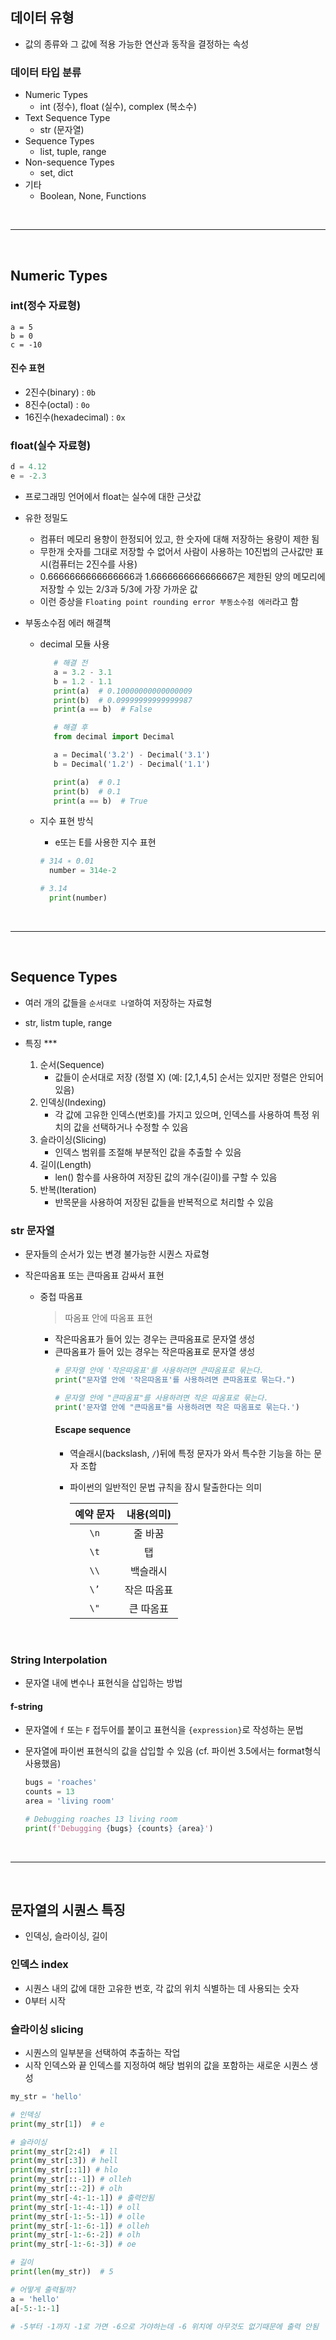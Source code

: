## 데이터 유형

* 값의 종류와 그 값에 적용 가능한 연산과 동작을 결정하는 속성


### 데이터 타입 분류
- Numeric Types
    - int (정수), float (실수), complex (복소수)
- Text Sequence Type
    - str (문자열)
- Sequence Types
    - list, tuple, range
- Non-sequence Types
    -  set, dict
- 기타
    - Boolean, None, Functions

<br/>

---

<br/>

## Numeric Types
### int(정수 자료형)
```
a = 5
b = 0
c = -10
```

#### 진수 표현
- 2진수(binary) : `0b`
- 8진수(octal) : `0o`
- 16진수(hexadecimal) : `0x`


### float(실수 자료형)
```python
d = 4.12
e = -2.3
```
* 프로그래밍 언어에서 float는 실수에 대한 근삿값
* 유한 정밀도
   - 컴퓨터 메모리 용향이 한정되어 있고, 한 숫자에 대해 저장하는 용량이 제한 됨
   - 무한개 숫자를 그대로 저장할 수 없어서 사람이 사용하는 10진법의 근사값만 표시(컴퓨터는 2진수를 사용)
   - 0.6666666666666666과 1.6666666666666667은 제한된 양의 메모리에 저장할 수 있는 2/3과 5/3에 가장 가까운 값
   - 이런 증상을 `Floating point rounding error 부동소수점 에러`라고 함

* 부동소수점 에러 해결책
   - decimal 모듈 사용
     ```python
        # 해결 전
        a = 3.2 - 3.1
        b = 1.2 - 1.1
        print(a)  # 0.10000000000000009
        print(b)  # 0.09999999999999987
        print(a == b)  # False

        # 해결 후
        from decimal import Decimal

        a = Decimal('3.2') - Decimal('3.1')
        b = Decimal('1.2') - Decimal('1.1')

        print(a)  # 0.1
        print(b)  # 0.1
        print(a == b)  # True
     ```

   - 지수 표현 방식
      - e또는 E를 사용한 지수 표현
      ```python
     # 314 ∗ 0.01
        number = 314e-2

     # 3.14
        print(number)
      ```


<br/>

----

<br/>

## Sequence Types
* 여러 개의 값들을 `순서대로 나열`하여 저장하는 자료형
* str, listm tuple, range

* 특징 ***
    1. 순서(Sequence)
        - 값들이 순서대로 저장 (정렬 X) (예: [2,1,4,5] 순서는 있지만 정렬은 안되어있음)
    2. 인덱싱(Indexing)
        - 각 값에 고유한 인덱스(번호)를 가지고 있으며, 인덱스를 사용하여 특정 위치의 값을 선택하거나 수정할 수 있음
    3. 슬라이싱(Slicing)
        - 인덱스 범위를 조절해 부분적인 값을 추출할 수 있음
    4. 길이(Length)
        - len() 함수를 사용하여 저장된 값의 개수(길이)를 구할 수 있음
    5. 반복(Iteration)
        - 반목문을 사용하여 저장된 값들을 반복적으로 처리할 수 있음


### str 문자열
* 문자들의 순서가 있는 변경 불가능한 시퀀스 자료형
* 작은따옴표 또는 큰따옴표 감싸서 표현

   * 중첩 따옴표
     > 따옴표 안에 따옴표 표현
     - 작은따옴표가 들어 있는 경우는 큰따옴표로 문자열 생성
     - 큰따옴표가 들어 있는 경우는 작은따옴표로 문자열 생성
        ```python
        # 문자열 안에 '작은따옴표'를 사용하려면 큰따옴표로 묶는다.
        print("문자열 안에 '작은따옴표'를 사용하려면 큰따옴표로 묶는다.")

        # 문자열 안에 "큰따옴표"를 사용하려면 작은 따옴표로 묶는다.
        print('문자열 안에 "큰따옴표"를 사용하려면 작은 따옴표로 묶는다.')
    
        ```
        #### Escape sequence
        - 역슬래시(backslash, `/`)뒤에 특정 문자가 와서 특수한 기능을 하는 문자 조합
        - 파이썬의 일반적인 문법 규칙을 잠시 탈출한다는 의미

            |     예약   문자    	|      내용(의미)    	|
            |:------------------:	|:------------------:	|
            |          `\n`        	|      줄   바꿈     	|
            |          `\t`        	|          탭        	|
            |          `\\`        	|       백슬래시     	|
            |          `\’`        	|     작은 따옴표    	|
            |          `\"`        	|     큰   따옴표    	|


<br/>

### String Interpolation
- 문자열 내에 변수나 표현식을 삽입하는 방법

#### f-string
- 문자열에 `f` 또는 `F` 접두어를 붙이고 표현식을 `{expression}`로 작성하는 문법
- 문자열에 파이썬 표현식의 값을 삽입할 수 있음
(cf. 파이썬 3.5에서는 format형식 사용했음)

    ```python 
    bugs = 'roaches'
    counts = 13
    area = 'living room'

    # Debugging roaches 13 living room
    print(f'Debugging {bugs} {counts} {area}')
    ````
<br/>

----

<br/>

## 문자열의 시퀀스 특징
* 인덱싱, 슬라이싱, 길이

### 인덱스 index
* 시퀀스 내의 값에 대한 고유한 번호, 각 값의 위치 식별하는 데 사용되는 숫자
* 0부터 시작

### 슬라이싱 slicing
* 시퀀스의 일부분을 선택하여 추출하는 작업
* 시작 인덱스와 끝 인덱스를 지정하여 해당 범위의 값을 포함하는 새로운 시퀀스 생성
```python
my_str = 'hello'

# 인덱싱
print(my_str[1])  # e

# 슬라이싱
print(my_str[2:4])  # ll
print(my_str[:3]) # hell
print(my_str[::1]) # hlo
print(my_str[::-1]) # olleh
print(my_str[::-2]) # olh
print(my_str[-4:-1:-1]) # 출력안됨
print(my_str[-1:-4:-1]) # oll
print(my_str[-1:-5:-1]) # olle
print(my_str[-1:-6:-1]) # olleh
print(my_str[-1:-6:-2]) # olh
print(my_str[-1:-6:-3]) # oe

# 길이
print(len(my_str))  # 5
```


```python
# 어떻게 출력될까?
a = 'hello'
a[-5:-1:-1]

# -5부터 -1까지 -1로 가면 -6으로 가야하는데 -6 위치에 아무것도 없기때문에 출력 안됨
```

